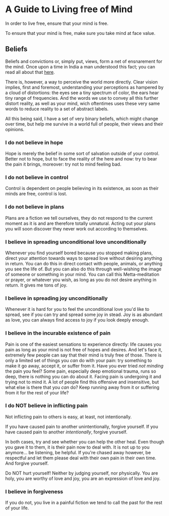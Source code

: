 # A Guide to Living free of Mind

In order to live free, ensure that your mind is free.

To ensure that your mind is free, make sure you take mind at face value.

## Beliefs

Beliefs and convictions or, simply put, views, form a net of ensnarement for the mind. Once upon a time in India a man understood this fact; you can read all about that [here](https://accesstoinsight.org/tipitaka/dn/dn.01.0.bodh.html).

There is, however, a way to perceive the world more directly. Clear vision implies, first and foremost, understanding your perceptions as hampered by a cloud of distortions: the eyes see a tiny spectrum of color, the ears hear tiny range of frequencies. And the words we use to convey all this further distort reality, as well as your mind, wich oftentimes uses these very same words to reduce reality to a set of abstract labels.

All this being said, I have a set of very binary beliefs, which might change over time, but help me survive in a world full of people, their views and their opinions.

### I do not believe in hope

Hope is merely the belief in some sort of salvation outside of your control. Better not to hope, but to face the reality of the here and now: try to bear the pain it brings, moreover: try not to mind feeling bad.

### I do not believe in control

Control is dependent on people believing in its existence, as soon as their minds are free, control is lost.

### I do not believe in plans

Plans are a fiction we tell ourselves, they do not respond to the current moment as it is and are therefore totally unnatural. Acting out your plans you will soon discover they never work out according to themselves.

### I believe in spreading unconditional love unconditionally

Whenever you find yourself bored because you stopped making plans, direct your attention towards ways to spread love without desiring anything in return. You can do this in direct contact with people, animals, or anything you see the life of. But you can also do this through well-wishing the image of someone or something in your mind. You can call this Metta-meditation or prayer, or whatever you wish, as long as you do not desire anything in return. It gives me tons of joy.

### I believe in spreading joy unconditionally

Whenever it is hard for you to feel the unconditional love you'd like to spread, see if you can try and spread some joy in stead. Joy is as abundant as love, you can always find access to joy if you look deeply enough.

### I believe in the incurable existence of pain

Pain is one of the easiest sensations to experience directly: life causes you pain as long as your mind is not free of hopes and desires. And let's face it, extremely few people can say that their mind is truly free of those. There is only a limited set of things you _can_ do with your pain: try something to make it go away, accept it, or suffer from it. Have you ever tried _not minding_ the pain you feel? Some pain, especially deep emotional trauma, runs so deep, there is nothing you can do about it. Facing pain is undergoing it and trying not to mind it. A lot of people find this offensive and insensitive, but what else is there that you _can_ do? Keep running away from it or suffering from it for the rest of your life?

### I do NOT believe in inflicting pain

Not inflicting pain to others is easy, at least, not intentionally. 

If you have caused pain to another unintentionally, forgive yourself. If you have caused pain to another _intentionally_, forgive yourself. 

In both cases, try and see whether you can help the other heal. Even though you gave it to them, it is their pain now to deal with. It is not up to you anymore... be listening, be helpful. If you're chased away however, be respectful and let them please deal with their own pain in their own time. And forgive yourself.

Do NOT hurt yourself! Neither by judging yourself, nor physically. You are holy, you are worthy of love and joy, you are an expression of love and joy.


### I believe in forgiveness

If you do not, you live in a painful fiction we tend to call the past for the rest of your life.
